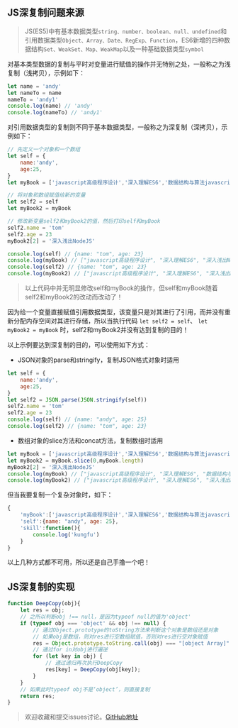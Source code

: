 ## JS深复制问题来源

> JS(ES5)中有基本数据类型`string、number、boolean、null、undefined`和引用数据类型`Object、Array、Date、RegExp、Function`，ES6新增的四种数据结构`Set、WeakSet、Map、WeakMap`以及一种基础数据类型`symbol`

对基本类型数据的复制与平时对变量进行赋值的操作并无特别之处，一般称之为浅复制（浅拷贝），示例如下：

```javascript
let name = 'andy'
let nameTo = name 
nameTo = 'andy1'
console.log(name) // 'andy'
console.log(nameTo) // 'andy1'
```

对引用数据类型的复制则不同于基本数据类型，一般称之为深复制（深拷贝），示例如下：

```javascript
// 先定义一个对象和一个数组
let self = {
    name:'andy',
    age:25,
}
let myBook = ['javascript高级程序设计','深入理解ES6','数据结构与算法javascript描述']

// 将对象和数组赋值给新的变量
let self2 = self
let myBook2 = myBook

// 修改新变量self2和myBook2的值，然后打印self和myBook
self2.name = 'tom'
self2.age = 23
myBook2[2] = '深入浅出NodeJS'

console.log(self) // {name: "tom", age: 23}
console.log(myBook) // ["javascript高级程序设计", "深入理解ES6", "深入浅出NodeJS"]
console.log(self2) // {name: "tom", age: 23}
console.log(myBook2) // ["javascript高级程序设计", "深入理解ES6", "深入浅出NodeJS"]
```

> 以上代码中并无明显修改self和myBook的操作，但self和myBook随着self2和myBook2的改动而改动了！

因为给一个变量直接赋值引用数据类型，该变量只是对其进行了引用，而并没有重新分配内存空间对其进行存储，所以当执行代码
`let self2 = self`、
`let myBook2 = myBook`
时，self2和myBook2并没有达到复制的目的！

以上示例要达到深复制的目的，可以使用如下方式：

- JSON对象的parse和stringify，复制JSON格式对象时适用

```javascript
let self = {
    name:'andy',
    age:25,
}
let self2 = JSON.parse(JSON.stringify(self))
self2.name = 'tom'
self2.age = 23
console.log(self) // {name: "andy", age: 25}
console.log(self2) // {name: "tom", age: 23}
```

- 数组对象的slice方法和concat方法，复制数组时适用

```javascript
let myBook = ['javascript高级程序设计','深入理解ES6','数据结构与算法javascript描述']
let myBook2 = myBook.slice(0,myBook.length)
myBook2[2] = '深入浅出NodeJS'
console.log(myBook) // ["javascript高级程序设计", "深入理解ES6", "数据结构与算法javascript描述"]
console.log(myBook2) // ["javascript高级程序设计", "深入理解ES6", "深入浅出NodeJS"]
```

但当我要复制一个复杂对象时，如下：

```javascript
{
    'myBook':['javascript高级程序设计','深入理解ES6','数据结构与算法javascript描述'],
    'self':{name: "andy", age: 25},
    'skill':function(){
        console.log('kungfu')
    }
}
```
以上几种方式都不可用，所以还是自己手撸一个吧！

## JS深复制的实现

```javascript
function DeepCopy(obj){
    let res = obj;
    // 之所以判断obj !== null，是因为typeof null的值为'object'
    if (typeof obj === 'object' && obj !== null) {
        // 通过Object.prototype的toString方法来判断这个对象是数组还是对象
        // 如果obj是数组，则对res进行空数组赋值，否则对res进行空对象赋值
        res = Object.prototype.toString.call(obj) === "[object Array]" ? [] : {};
        // 通过for in对obj进行遍逆
        for (let key in obj) {
            // 通过递归再次执行DeepCopy
            res[key] = DeepCopy(obj[key]);
        }
    }
    // 如果此时typeof obj不是‘object’，则直接复制
    return res;
}
```

> 欢迎收藏和提交issues讨论。[GitHub地址](https://github.com/kinm/kinm.github.io/issues)